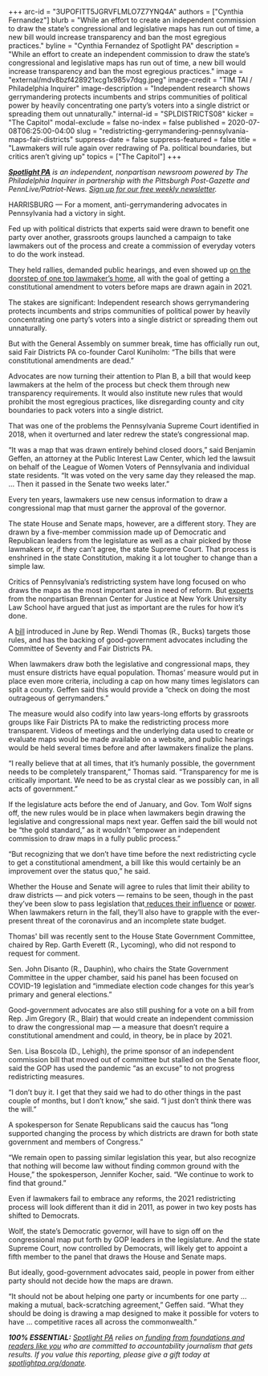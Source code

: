 +++
arc-id = "3UPOFITT5JGRVFLMLO7Z7YNQ4A"
authors = ["Cynthia Fernandez"]
blurb = "While an effort to create an independent commission to draw the state’s congressional and legislative maps has run out of time, a new bill would increase transparency and ban the most egregious practices."
byline = "Cynthia Fernandez of Spotlight PA"
description = "While an effort to create an independent commission to draw the state’s congressional and legislative maps has run out of time, a new bill would increase transparency and ban the most egregious practices."
image = "external/mdv8bzf428921xcg1x985v7dqg.jpeg"
image-credit = "TIM TAI / Philadelphia Inquirer"
image-description = "Independent research shows gerrymandering protects incumbents and strips communities of political power by heavily concentrating one party’s voters into a single district or spreading them out unnaturally."
internal-id = "SPLDISTRICTS08"
kicker = "The Capitol"
modal-exclude = false
no-index = false
published = 2020-07-08T06:25:00-04:00
slug = "redistricting-gerrymandering-pennsylvania-maps-fair-districts"
suppress-date = false
suppress-featured = false
title = "Lawmakers will rule again over redrawing of Pa. political boundaries, but critics aren’t giving up"
topics = ["The Capitol"]
+++

<a href="https://www.spotlightpa.org/"><i><b>Spotlight PA</b></i></a><i> is an independent, nonpartisan newsroom powered by The Philadelphia Inquirer in partnership with the Pittsburgh Post-Gazette and PennLive/Patriot-News. </i><a href="https://www.spotlightpa.org/newsletters"><i>Sign up for our free weekly newsletter</i></a><i>.</i>

HARRISBURG — For a moment, anti-gerrymandering advocates in Pennsylvania had a victory in sight. 

Fed up with political districts that experts said were drawn to benefit one party over another, grassroots groups launched a campaign to take lawmakers out of the process and create a commission of everyday voters to do the work instead. 

They held rallies, demanded public hearings, and even showed up <a href="https://web.archive.org/web/20221105071617/https://archive.theincline.com/2018/07/13/police-arrested-6-redistricting-protesters-outside-mike-turzais-wexford-home/">on the doorstep of one top lawmaker’s home</a>, all with the goal of getting a constitutional amendment to voters before maps are drawn again in 2021. 

The stakes are significant: Independent research shows gerrymandering protects incumbents and strips communities of political power by heavily concentrating one party’s voters into a single district or spreading them out unnaturally. 

But with the General Assembly on summer break, time has officially run out, said Fair Districts PA co-founder Carol Kuniholm: “The bills that were constitutional amendments are dead.”

Advocates are now turning their attention to Plan B, a bill that would keep lawmakers at the helm of the process but check them through new transparency requirements. It would also institute new rules that would prohibit the most egregious practices, like disregarding county and city boundaries to pack voters into a single district. 

That was one of the problems the Pennsylvania Supreme Court identified in 2018, when it overturned and later redrew the state’s congressional map.

“It was a map that was drawn entirely behind closed doors,” said Benjamin Geffen, an attorney at the Public Interest Law Center, which led the lawsuit on behalf of the League of Women Voters of Pennsylvania and individual state residents. “It was voted on the very same day they released the map. … Then it passed in the Senate two weeks later.”

<script src="https://www.spotlightpa.org/embed.js" async></script><div data-spl-embed-version="1" data-spl-src="https://www.spotlightpa.org/embeds/donate/"></div>

Every ten years, lawmakers use new census information to draw a congressional map that must garner the approval of the governor. 

The state House and Senate maps, however, are a different story. They are drawn by a five-member commission made up of Democratic and Republican leaders from the legislature as well as a chair picked by those lawmakers or, if they can’t agree, the state Supreme Court. That process is enshrined in the state Constitution, making it a lot tougher to change than a simple law. 

Critics of Pennsylvania’s redistricting system have long focused on who draws the maps as the most important area in need of reform. But <a href="https://www.brennancenter.org/our-work/policy-solutions/creating-strong-rules-drawing-maps">experts</a> from the nonpartisan Brennan Center for Justice at New York University Law School have argued that just as important are the rules for how it’s done. 

A <a href="https://www.legis.state.pa.us/cfdocs/billInfo/billInfo.cfm?sYear=2019&sInd=0&body=H&type=B&bn=2638">bill</a> introduced in June by Rep. Wendi Thomas (R., Bucks) targets those rules, and has the backing of good-government advocates including the Committee of Seventy and Fair Districts PA. 

When lawmakers draw both the legislative and congressional maps, they must ensure districts have equal population. Thomas’ measure would put in place even more criteria, including a cap on how many times legislators can split a county. Geffen said this would provide a “check on doing the most outrageous of gerrymanders.”

The measure would also codify into law years-long efforts by grassroots groups like Fair Districts PA to make the redistricting process more transparent. Videos of meetings and the underlying data used to create or evaluate maps would be made available on a website, and public hearings would be held several times before and after lawmakers finalize the plans.

“I really believe that at all times, that it’s humanly possible, the government needs to be completely transparent,” Thomas said. “Transparency for me is critically important. We need to be as crystal clear as we possibly can, in all acts of government.” 

If the legislature acts before the end of January, and Gov. Tom Wolf signs off, the new rules would be in place when lawmakers begin drawing the legislative and congressional maps next year. Geffen said the bill would not be “the gold standard,” as it wouldn’t “empower an independent commission to draw maps in a fully public process.”

“But recognizing that we don’t have time before the next redistricting cycle to get a constitutional amendment, a bill like this would certainly be an improvement over the status quo,” he said. 

Whether the House and Senate will agree to rules that limit their ability to draw districts — and pick voters — remains to be seen, though in the past they’ve been slow to pass legislation that<a href="https://www.spotlightpa.org/news/2019/10/pennsylvania-campaign-expenses-reform-bill-costa/"> reduces their influence</a> or <a href="https://www.pennlive.com/news/2019/03/term-limits-proposal-seeks-to-put-an-end-to-career-politicians-serving-in-pas-general-assembly.html" target="_blank">power</a>. When lawmakers return in the fall, they’ll also have to grapple with the ever-present threat of the coronavirus and an incomplete state budget.

Thomas' bill was recently sent to the House State Government Committee, chaired by Rep. Garth Everett (R., Lycoming), who did not respond to request for comment. 

Sen. John Disanto (R., Dauphin), who chairs the State Government Committee in the upper chamber, said his panel has been focused on COVID-19 legislation and “immediate election code changes for this year’s primary and general elections.”

Good-government advocates are also still pushing for a vote on a bill from Rep. Jim Gregory (R., Blair) that would create an independent commission to draw the congressional map — a measure that doesn’t require a constitutional amendment and could, in theory, be in place by 2021. 

Sen. Lisa Boscola (D., Lehigh), the prime sponsor of an independent commission bill that moved out of committee but stalled on the Senate floor, said the GOP has used the pandemic “as an excuse” to not progress redistricting measures. 

“I don’t buy it. I get that they said we had to do other things in the past couple of months, but I don’t know,” she said. “I just don’t think there was the will.” 

<script src="https://www.spotlightpa.org/embed.js" async></script><div data-spl-embed-version="1" data-spl-src="https://www.spotlightpa.org/embeds/newsletter/"></div>

A spokesperson for Senate Republicans said the caucus has “long supported changing the process by which districts are drawn for both state government and members of Congress.”

“We remain open to passing similar legislation this year, but also recognize that nothing will become law without finding common ground with the House,” the spokesperson, Jennifer Kocher, said. “We continue to work to find that ground.”

Even if lawmakers fail to embrace any reforms, the 2021 redistricting process will look different than it did in 2011, as power in two key posts has shifted to Democrats. 

Wolf, the state’s Democratic governor, will have to sign off on the congressional map put forth by GOP leaders in the legislature. And the state Supreme Court, now controlled by Democrats, will likely get to appoint a fifth member to the panel that draws the House and Senate maps. 

But ideally, good-government advocates said, people in power from either party should not decide how the maps are drawn. 

“It should not be about helping one party or incumbents for one party … making a mutual, back-scratching agreement,” Geffen said. “What they should be doing is drawing a map designed to make it possible for voters to have ... competitive races all across the commonwealth.” 

<i><b>100% ESSENTIAL:</b></i> <a href="https://www.spotlightpa.org/"><i>Spotlight PA</i></a><i> relies on</i><a href="https://www.spotlightpa.org/support"><i> funding from foundations and readers like you</i></a><i> who are committed to accountability journalism that gets results. If you value this reporting, please give a gift today at </i><a href="https://www.spotlightpa.org/donate"><i>spotlightpa.org/donate</i></a><i>.</i>
